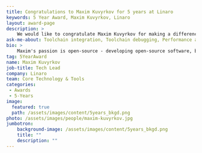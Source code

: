 ```yaml
---
title: Congratulations to Maxim Kuvyrkov for 5 years at Linaro
keywords: 5 Year Award, Maxim Kuvyrkov, Linaro
layout: award-page
description: >
    We would like to congratulate Maxim Kuvyrkov for making a difference in open source at Linaro for 5 years.
ask-me-about: Toolchain integration, Toolchain debugging, Performance analysis
bio: >
    Maxim's passion is open-source - developing open-source software, business of open-source, and working with and within development communities. Maxim has been involved with the GNU Toolchain for all his professional career contributing to GCC, Glibc, and Binutils projects. Maxim's goal at Linaro is helping developers enjoy their work while crafting imminent ARM/Linux world domination.
tag: 5YearAward
name: Maxim Kuvyrkov
job-title: Tech Lead
company: Linaro
team: Core Technology & Tools
categories:
 - Awards
 - 5-Years
image:
  featured: true
  path: /assets/images/content/5years_bkgd.png
photo: /assets/images/people/maxim-kuvyrkov.jpg
jumbotron:
    background-image: /assets/images/content/5years_bkgd.png
    title: ""
    description: ""
---
```

